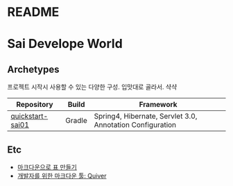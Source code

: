 # README

# Sai Develope World

## Archetypes

프로젝트 시작시 사용할 수 있는 다양한 구성. 입맛대로 골라서. 샥샥

| Repository | Build | Framework |
| ----- | --------- | ------- |
| [quickstart-sai01](https://github.com/slothink/quickstart-sai01)| Gradle | Spring4, Hibernate, Servlet 3.0, Annotation Configuration |


## Etc

- [마크다운으로 표 만들기](https://productivityarchive.wordpress.com/2013/08/10/%EB%A7%88%ED%81%AC%EB%8B%A4%EC%9A%B4-%EC%96%B8%EC%96%B4%EB%A5%BC-%EC%9D%B4%EC%9A%A9%ED%95%B4%EC%84%9C-%ED%91%9C-%EB%A7%8C%EB%93%A4%EA%B8%B0%EC%98%81%EB%AC%B8-2)
- [개발자를 위한 마크다운 툴: Quiver](https://itunes.apple.com/kr/app/quiver-programmers-notebook/id866773894?mt=12)